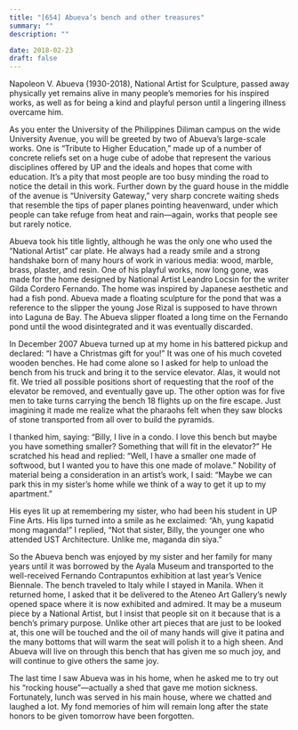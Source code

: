 ```yaml
---
title: "[654] Abueva’s bench and other treasures"
summary: ""
description: ""

date: 2018-02-23
draft: false
---
```


Napoleon V. Abueva (1930-2018), National Artist for Sculpture, passed away physically yet remains alive in many people’s memories for his inspired works, as well as for being a kind and playful person until a lingering illness overcame him.

As you enter the University of the Philippines Diliman campus on the wide University Avenue, you will be greeted by two of Abueva’s large-scale works. One is “Tribute to Higher Education,” made up of a number of concrete reliefs set on a huge cube of adobe that represent the various disciplines offered by UP and the ideals and hopes that come with education. It’s a pity that most people are too busy minding the road to notice the detail in this work. Further down by the guard house in the middle of the avenue is “University Gateway,” very sharp concrete waiting sheds that resemble the tips of paper planes pointing heavenward, under which people can take refuge from heat and rain—again, works that people see but rarely notice.

Abueva took his title lightly, although he was the only one who used the “National Artist” car plate. He always had a ready smile and a strong handshake born of many hours of work in various media: wood, marble, brass, plaster, and resin. One of his playful works, now long gone, was made for the home designed by National Artist Leandro Locsin for the writer Gilda Cordero Fernando. The home was inspired by Japanese aesthetic and had a fish pond. Abueva made a floating sculpture for the pond that was a reference to the slipper the young Jose Rizal is supposed to have thrown into Laguna de Bay. The Abueva slipper floated a long time on the Fernando pond until the wood disintegrated and it was eventually discarded.

In December 2007 Abueva turned up at my home in his battered pickup and declared: “I have a Christmas gift for you!” It was one of his much coveted wooden benches. He had come alone so I asked for help to unload the bench from his truck and bring it to the service elevator. Alas, it would not fit. We tried all possible positions short of requesting that the roof of the elevator be removed, and eventually gave up. The other option was for five men to take turns carrying the bench 18 flights up on the fire escape. Just imagining it made me realize what the pharaohs felt when they saw blocks of stone transported from all over to build the pyramids.

I thanked him, saying: “Billy, I live in a condo. I love this bench but maybe you have something smaller? Something that will fit in the elevator?” He scratched his head and replied: “Well, I have a smaller one made of softwood, but I wanted you to have this one made of molave.” Nobility of material being a consideration in an artist’s work, I said: “Maybe we can park this in my sister’s home while we think of a way to get it up to my apartment.”

His eyes lit up at remembering my sister, who had been his student in UP Fine Arts. His lips turned into a smile as he exclaimed: “Ah, yung kapatid mong maganda!” I replied, “Not that sister, Billy, the younger one who attended UST Architecture. Unlike me, maganda din siya.”

So the Abueva bench was enjoyed by my sister and her family for many years until it was borrowed by the Ayala Museum and transported to the well-received Fernando Contrapuntos exhibition at last year’s Venice Biennale. The bench traveled to Italy while I stayed in Manila. When it returned home, I asked that it be delivered to the Ateneo Art Gallery’s newly opened space where it is now exhibited and admired. It may be a museum piece by a National Artist, but I insist that people sit on it because that is a bench’s primary purpose. Unlike other art pieces that are just to be looked at, this one will be touched and the oil of many hands will give it patina and the many bottoms that will warm the seat will polish it to a high sheen. And Abueva will live on through this bench that has given me so much joy, and will continue to give others the same joy.

The last time I saw Abueva was in his home, when he asked me to try out his “rocking house”—actually a shed that gave me motion sickness. Fortunately, lunch was served in his main house, where we chatted and laughed a lot. My fond memories of him will remain long after the state honors to be given tomorrow have been forgotten.
